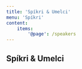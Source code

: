 ```yaml
---
title: 'Spíkri & Umelci'
menu: 'Spíkri'
content:
    items:
        '@page': /speakers
---
```


## Spíkri & Umelci
